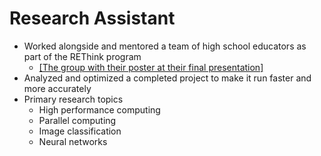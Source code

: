 # Research Assistant

* Worked alongside and mentored a team of high school educators as part of the
	REThink program
	* [[The group with their poster at their final presentation]](files/rethinkgroupphoto.jpg)
* Analyzed and optimized a completed project to make it run faster and more
	accurately
* Primary research topics
	* High performance computing
	* Parallel computing
	* Image classification
	* Neural networks

